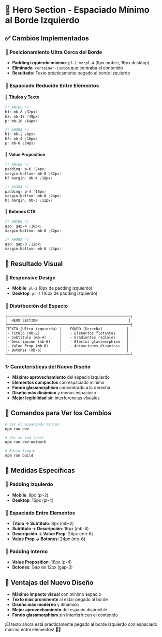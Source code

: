 # 🎨 Hero Section - Espaciado Mínimo al Borde Izquierdo

## ✅ **Cambios Implementados**

### 📍 **Posicionamiento Ultra Cerca del Borde**
- **Padding izquierdo mínimo**: `pl-2 md:pl-4` (8px mobile, 16px desktop)
- **Eliminado**: `container-custom` que centraba el contenido
- **Resultado**: Texto prácticamente pegado al borde izquierdo

### 📏 **Espaciado Reducido Entre Elementos**

#### 🎯 **Títulos y Texto**
```css
/* ANTES */
h1: mb-8 (32px)
h2: mb-12 (48px)  
p: mb-16 (64px)

/* AHORA */
h1: mb-2 (8px)
h2: mb-4 (16px)
p: mb-6 (24px)
```

#### 🎯 **Value Proposition**
```css
/* ANTES */
padding: p-6 (24px)
margin-bottom: mb-8 (32px)
h3 margin: mb-4 (16px)

/* AHORA */
padding: p-4 (16px)
margin-bottom: mb-6 (24px)
h3 margin: mb-3 (12px)
```

#### 🎯 **Botones CTA**
```css
/* ANTES */
gap: gap-4 (16px)
margin-bottom: mb-8 (32px)

/* AHORA */
gap: gap-3 (12px)
margin-bottom: mb-6 (24px)
```

## 🎯 **Resultado Visual**

### 📱 **Responsive Design**
- **Mobile**: `pl-2` (8px de padding izquierdo)
- **Desktop**: `pl-4` (16px de padding izquierdo)

### 🎨 **Distribución del Espacio**
```
┌─────────────────────────────────────────────────────────┐
│  HERO SECTION                                          │
├─────────────────────────────────────────────────────────┤
│TEXTO (Ultra izquierda) │    FONDO (Derecha)           │
│- Título (mb-2)         │    - Elementos flotantes     │
│- Subtítulo (mb-4)      │    - Gradientes radiales     │
│- Descripción (mb-6)    │    - Efectos glassmorphism   │
│- Value Prop (mb-6)     │    - Animaciones dinámicas   │
│- Botones (mb-6)        │                              │
└─────────────────────────────────────────────────────────┘
```

### ✨ **Características del Nuevo Diseño**
- **Máximo aprovechamiento** del espacio izquierdo
- **Elementos compactos** con espaciado mínimo
- **Fondo glassmorphism** concentrado a la derecha
- **Diseño más dinámico** y menos espacioso
- **Mejor legibilidad** sin interferencias visuales

## 🚀 **Comandos para Ver los Cambios**

```bash
# Ver el espaciado mínimo
npm run dev

# Ver en red local
npm run dev:network

# Build limpio
npm run build
```

## 📐 **Medidas Específicas**

### 📏 **Padding Izquierdo**
- **Mobile**: 8px (pl-2)
- **Desktop**: 16px (pl-4)

### 📏 **Espaciado Entre Elementos**
- **Título → Subtítulo**: 8px (mb-2)
- **Subtítulo → Descripción**: 16px (mb-4)
- **Descripción → Value Prop**: 24px (mb-6)
- **Value Prop → Botones**: 24px (mb-6)

### 📏 **Padding Interno**
- **Value Proposition**: 16px (p-4)
- **Botones**: Gap de 12px (gap-3)

## 🎨 **Ventajas del Nuevo Diseño**
- **Máximo impacto visual** con mínimo espacio
- **Texto más prominente** al estar pegado al borde
- **Diseño más moderno** y dinámico
- **Mejor aprovechamiento** del espacio disponible
- **Fondo glassmorphism** sin interferir con el contenido

¡El texto ahora está prácticamente pegado al borde izquierdo con espaciado mínimo entre elementos! 🎨✨







